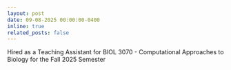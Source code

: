 ```yaml
---
layout: post
date: 09-08-2025 00:00:00-0400
inline: true
related_posts: false
---
```


Hired as a Teaching Assistant for BIOL 3070 - Computational Approaches to Biology for the Fall 2025 Semester

